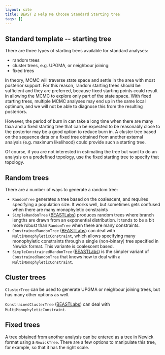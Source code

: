 ```yaml
---
layout: site
title: BEAST 2 Help Me Choose Standard Starting tree
tags: []
---
```


## Standard template -- starting tree

There are three types of starting trees available for standard analyses:

* random trees
* cluster trees, e.g. UPGMA, or neighbour joining
* fixed trees

In theory, MCMC will traverse state space and settle in the area with most posterior support. 
For this reason, random starting trees should be sufficient and they are preferred, because fixed starting points could result in allowing the MCMC to explore only part of the state space.
With fixed starting trees, multiple MCMC analyses may end up in the same local optimum, and we will not be able to diagnose this from the resulting posteriors.

However, the period of burn in can take a long time when there are many taxa and a fixed starting tree that can be expected to be reasonably close to the posterior may be a good option to reduce burn in.
A cluster tree based on the sequence data or a fixed tree obtained from another external analysis (e.g. maximum likelihood) could provide such a starting tree.

Of course, if you are not interested in estimating the tree but want to do an analysis on a predefined topology, use the fixed starting tree to specify that topology.

## Random trees

There are a number of ways to generate a random tree:

* `RandomTree` generates a tree based on the coalescent, and requires specifying a population size. It works well, but sometimes gets confused when there are many monophyletic constraints
* `SimpleRandomTree` ([BEASTLabs](https://github.com/BEAST2-Dev/BEASTLabs/)) produces random trees where branch lengths are drawn from an exponential distribution. It tends to be a bit more robust than `RandomTree` when there are many constraints.
* `ConstrainedRandomTree` ([BEASTLabs](https://github.com/BEAST2-Dev/BEASTLabs/)) can deal with `MultiMonophyleticConstraint`, which allows specifying many monophyletic constraints through a single (non-binary) tree specified in Newick format. This variante is coalescent based.
* `SimpleConstrainedRandomTree` ([BEASTLabs](https://github.com/BEAST2-Dev/BEASTLabs/)) is the simpler variant of `ConstrainedRandomTree` that knows how to deal with a `MultiMonophyleticConstraint`.

## Cluster trees

`ClusterTree` can be used to generate UPGMA or neighbour joining trees, but has many other options as well.

`ConstrainedClusterTree` ([BEASTLabs](https://github.com/BEAST2-Dev/BEASTLabs/)) can deal with `MultiMonophyleticConstraint`.

## Fixed trees

A tree obtained from another analysis can be entered as a tree in Newick format using a `NewickTree`.
There are a few options to manipulate this tree, for example, so that it has the right scale.
